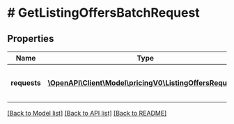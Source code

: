 # # GetListingOffersBatchRequest

## Properties

Name | Type | Description | Notes
------------ | ------------- | ------------- | -------------
**requests** | [**\OpenAPI\Client\Model\pricingV0\ListingOffersRequest[]**](ListingOffersRequest.md) | A list of &#x60;getListingOffers&#x60; batched requests to run. | [optional]

[[Back to Model list]](../../README.md#models) [[Back to API list]](../../README.md#endpoints) [[Back to README]](../../README.md)
